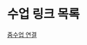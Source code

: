 <html>
<body>
  <h1>수업 링크 목록</h1> <p>
</body>
<A href="https://www.google.com/search?q=%EC%9D%B8%EA%B0%84+%EC%A2%85&sxsrf=ALeKk01WKQgJ2GX0yYquK-SHx-0GkqtB4w:1629617963921&tbm=isch&source=iu&ictx=1&fir=NGdVyesavTI2hM%252ClOPJeB_eBVZGEM%252C%252Fm%252F0dgw9r&vet=1&usg=AI4_-kQ8E7Zub57Ch3ShnPwJ2vzgWlsb4Q&sa=X&ved=2ahUKEwi6k-_-j8TyAhUVLqYKHb-JAS4Q_B16BAg4EAE#imgrc=NGdVyesavTI2hM"> 줌수업 연결 </A>
</html>
